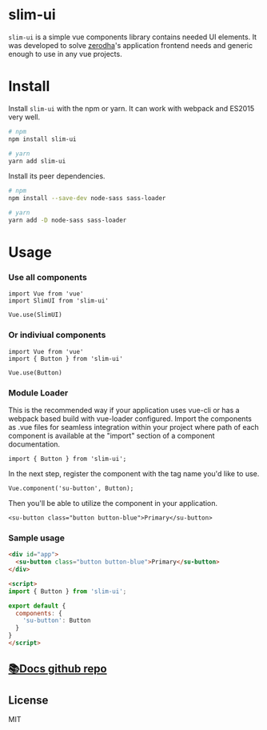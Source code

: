 # slim-ui

`slim-ui` is a simple vue components library contains needed UI elements. It was developed to solve [zerodha](https://zerodha.com/)'s application frontend needs and generic enough to use in any vue projects.

# Install

Install `slim-ui` with the npm or yarn. It can work with webpack and ES2015 very well.

```bash
# npm
npm install slim-ui
```

```bash
# yarn
yarn add slim-ui
```

Install its peer dependencies.
```bash
# npm
npm install --save-dev node-sass sass-loader
```

```bash
# yarn
yarn add -D node-sass sass-loader
```

# Usage

### Use all components

```vue
import Vue from 'vue'
import SlimUI from 'slim-ui'

Vue.use(SlimUI)
```

### Or indiviual components
```vue
import Vue from 'vue'
import { Button } from 'slim-ui'

Vue.use(Button)
```

### Module Loader
This is the recommended way if your application uses vue-cli or has a webpack based build with vue-loader configured. Import the components as .vue files for seamless integration within your project where path of each component is available at the "import" section of a component documentation.

```vue
import { Button } from 'slim-ui';
```

In the next step, register the component with the tag name you'd like to use.

```vue
Vue.component('su-button', Button);
```

Then you'll be able to utilize the component in your application.

```template
<su-button class="button button-blue">Primary</su-button>
```

### Sample usage

```html
<div id="app">
  <su-button class="button button-blue">Primary</su-button>
</div>

<script>
import { Button } from 'slim-ui';

export default {
  components: {
    'su-button': Button
  }
}
</script>
```

## [📚Docs github repo](https://github.com/mevinoth/vp-docs)

## License
MIT

